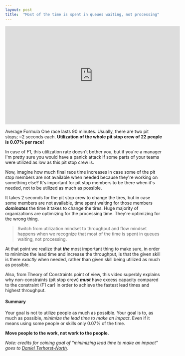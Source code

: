 ```yaml
---
layout: post
title:  "Most of the time is spent in queues waiting, not processing"
---
```


<iframe width="560" height="315" src="https://www.youtube.com/embed/aHSUp7msCIE" frameborder="0" allow="accelerometer; autoplay; encrypted-media; gyroscope; picture-in-picture" allowfullscreen></iframe>

Average Formula One race lasts 90 minutes. Usually, there are two pit stops; ~2 seconds each. __Utilization of the whole pit stop crew of 22 people is 0.07% per race!__  

In case of F1, this utilization rate doesn't bother you, but if you're a manager I'm pretty sure you would have a panick attack if some parts of your teams were utilized as low as this pit stop crew is.

Now, imagine how much final race time increases in case some of the pit stop members are not available when needed because they're working on something else? It's important for pit stop members to be there when it's needed, not to be utilized as much as possible.

It takes 2 seconds for the pit stop crew to change the tires, but in case some members are not available, time spent waiting for those members **_dominates_** the time it takes to change the tires. Huge majority of organizations are optimizing for the processing time.
They're optimizing for the wrong thing.

> Switch from utilization mindset to throughput and flow mindset happens when we recognize that most of the time is spent in queues waiting, not processing.

At that point we realize that **_the_** most important thing to make sure, in order to minimize the lead time and increase the throughput, is that the given skill is there _exactly_ when needed, rather than given skill being utilized as much as possible.

Also, from Theory of Constraints point of view, this video superbly explains why non-constraints (pit stop crew) **_must_** have excess capacity compared to the constraint (F1 car) in order to achieve the fastest lead times and highest throughput.

#### Summary
Your goal is not to utilize people as much as possible. Your goal is to, as much as possible, _minimize the lead time to make an impact_. Even if it means using some people or skills only 0.07% of the time.  

__Move people to the work, not work to the people.__

_Note: credits for coining goal of "minimizing lead time to make an impact" goes to [Daniel Terhorst-North](https://twitter.com/tastapod)._